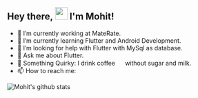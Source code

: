 ## Hey there, <img align="top-center" src="https://github.com/TheDudeThatCode/TheDudeThatCode/blob/master/Assets/Hi.gif" width="29px"> I'm Mohit!
<!-- <img src="https://github.com/TheDudeThatCode/TheDudeThatCode/blob/master/Assets/Hi.gif" width="29px"> -->
- 🔭 I’m currently working at MateRate. <br />
- 🌱 I’m currently learning Flutter and Android Development. <br />
- 🤔 I’m looking for help with Flutter with MySql as database. <br />
- 💬 Ask me about Flutter. <br />
- 🤨 Something Quirky: I drink coffee <img width="15px" src="https://cdn.jsdelivr.net/npm/simple-icons@3.13.0/icons/buymeacoffee.svg" /> without sugar and milk. 
- 📫 How to reach me: <a href="https://www.linkedin.com/in/mohit-jain0901/">
  <img align="center" width="17px" src="https://cdn.jsdelivr.net/npm/simple-icons@3.13.0/icons/linkedin.svg"  />
 </a>



 
 ![Mohit's github stats](https://github-readme-stats.vercel.app/api?username=codedog001&buefy&count_private=true&show_icons=true&hide_border=true&hide=stars,issues,prs,contribs)
<br />
 <!--
- 👯 I’m looking to collaborate on...
- 🤔 I’m looking for help with Flutter application with MySql as database.
- 💬 Ask me about ...
- 📫 How to reach me: [LinkedIn](https://www.linkedin.com/in/mohit-jain0901/)
- 😄 Pronouns: ...

-->
